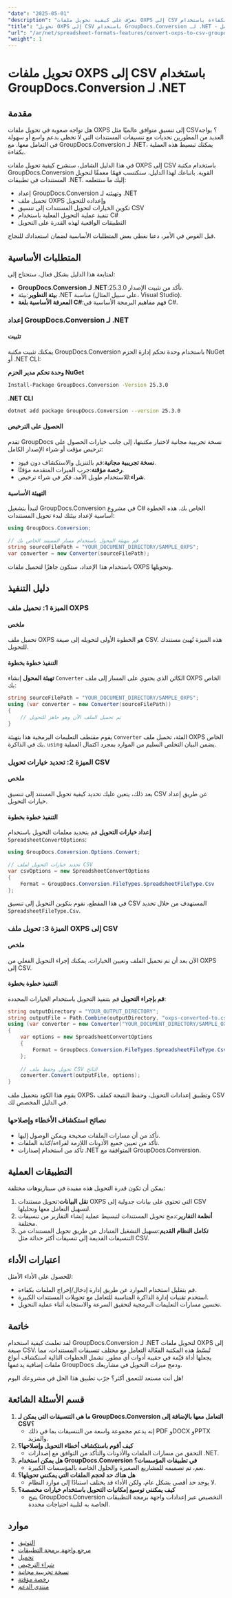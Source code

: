 ```yaml
---
"date": "2025-05-01"
"description": "تعرّف على كيفية تحويل ملفات OXPS إلى CSV بكفاءة باستخدام GroupDocs.Conversion لـ .NET. يغطي هذا الدليل خطوة بخطوة الإعداد وخيارات التحويل والتطبيقات العملية."
"title": "تحويل OXPS إلى CSV باستخدام GroupDocs.Conversion لـ .NET - دليل شامل"
"url": "/ar/net/spreadsheet-formats-features/convert-oxps-to-csv-groupdocs-conversion-net/"
"weight": 1
---
```


# تحويل ملفات OXPS إلى CSV باستخدام GroupDocs.Conversion لـ .NET

## مقدمة

هل تواجه صعوبة في تحويل ملفات OXPS إلى تنسيق متوافق عالميًا مثل CSV؟ يواجه العديد من المطورين تحديات مع تنسيقات المستندات التي لا تحظى بدعم واسع أو سهولة في التعامل معها. مع GroupDocs.Conversion لـ .NET، يمكنك تبسيط هذه العملية بكفاءة.

في هذا الدليل الشامل، سنشرح كيفية تحويل ملفات OXPS إلى CSV باستخدام مكتبة GroupDocs.Conversion القوية. باتباعك لهذا الدليل، ستكتسب فهمًا معمقًا لتحويل المستندات في تطبيقات .NET. إليك ما ستتعلمه:
- إعداد GroupDocs.Conversion وتهيئته لـ .NET
- تحميل ملف OXPS وإعداده للتحويل
- تكوين الخيارات لتحويل المستندات إلى تنسيق CSV
- تنفيذ عملية التحويل الفعلية باستخدام C#
- التطبيقات الواقعية لهذه القدرة على التحويل

قبل الغوص في الأمر، دعنا نغطي بعض المتطلبات الأساسية لضمان استعدادك للنجاح.

## المتطلبات الأساسية

لمتابعة هذا الدليل بشكل فعال، ستحتاج إلى:
- **GroupDocs.Conversion لـ .NET**:تأكد من تثبيت الإصدار 25.3.0.
- **بيئة التطوير**:بيئة .NET مناسبة (على سبيل المثال، Visual Studio).
- **المعرفة الأساسية بلغة C#**:فهم مفاهيم البرمجة الأساسية في C#.

### إعداد GroupDocs.Conversion لـ .NET

#### تثبيت

يمكنك تثبيت مكتبة GroupDocs.Conversion باستخدام وحدة تحكم إدارة الحزم NuGet أو .NET CLI:

**وحدة تحكم مدير الحزم NuGet**
```bash
Install-Package GroupDocs.Conversion -Version 25.3.0
```

**\.NET CLI**
```bash
dotnet add package GroupDocs.Conversion --version 25.3.0
```

#### الحصول على الترخيص

تقدم GroupDocs نسخة تجريبية مجانية لاختبار مكتبتها، إلى جانب خيارات الحصول على ترخيص مؤقت أو شراء الإصدار الكامل:
- **نسخة تجريبية مجانية**:قم بالتنزيل والاستكشاف دون قيود.
- **رخصة مؤقتة**:جرب الميزات المتقدمة مؤقتًا.
- **شراء**:للاستخدام طويل الأمد، فكر في شراء ترخيص.

#### التهيئة الأساسية

لنبدأ بتشغيل GroupDocs.Conversion في مشروع C# الخاص بك. هذه الخطوة أساسية لإعداد بيئتك لبدء تحويل المستندات:
```csharp
using GroupDocs.Conversion;

// قم بتهيئة المحول باستخدام مسار المستند الخاص بك
string sourceFilePath = "YOUR_DOCUMENT_DIRECTORY/SAMPLE_OXPS";
var converter = new Converter(sourceFilePath);
```
باستخدام هذا الإعداد، ستكون جاهزًا لتحميل ملفات OXPS وتحويلها.

## دليل التنفيذ

### الميزة 1: تحميل ملف OXPS

#### ملخص

تحميل ملف OXPS هو الخطوة الأولى لتحويله إلى صيغة CSV. هذه الميزة تُهيئ مستندك للتحويل.

#### التنفيذ خطوة بخطوة

**تهيئة المحول**
إنشاء `Converter` الكائن الذي يحتوي على المسار إلى ملف OXPS الخاص بك:
```csharp
string sourceFilePath = "YOUR_DOCUMENT_DIRECTORY/SAMPLE_OXPS";
using (var converter = new Converter(sourceFilePath))
{
    // تم تحميل الملف الآن وهو جاهز للتحويل
}
```
يقوم مقتطف التعليمات البرمجية هذا بتهيئة `Converter` الفئة، تحميل ملف OXPS الخاص بك في الذاكرة. `using` يضمن البيان التخلص السليم من الموارد بمجرد اكتمال العملية.

### الميزة 2: تحديد خيارات تحويل CSV

#### ملخص

بعد ذلك، يتعين عليك تحديد كيفية تحويل المستند إلى تنسيق CSV عن طريق إعداد خيارات التحويل.

#### التنفيذ خطوة بخطوة

**إعداد خيارات التحويل**
قم بتحديد معلمات التحويل باستخدام `SpreadsheetConvertOptions`:
```csharp
using GroupDocs.Conversion.Options.Convert;

// تحديد خيارات التحويل لملف CSV
var csvOptions = new SpreadsheetConvertOptions 
{
    Format = GroupDocs.Conversion.FileTypes.SpreadsheetFileType.Csv
};
```
في هذا المقطع، نقوم بتكوين التحويل إلى تنسيق CSV المستهدف من خلال تحديد `SpreadsheetFileType.Csv`.

### الميزة 3: تحويل ملف OXPS إلى CSV

#### ملخص

الآن بعد أن تم تحميل الملف وتعيين الخيارات، يمكنك إجراء التحويل الفعلي من OXPS إلى CSV.

#### التنفيذ خطوة بخطوة

**قم بإجراء التحويل**
قم بتنفيذ التحويل باستخدام الخيارات المحددة:
```csharp
string outputDirectory = "YOUR_OUTPUT_DIRECTORY";
string outputFile = Path.Combine(outputDirectory, "oxps-converted-to.csv");
using (var converter = new Converter("YOUR_DOCUMENT_DIRECTORY/SAMPLE_OXPS"))
{
    var options = new SpreadsheetConvertOptions 
    {
        Format = GroupDocs.Conversion.FileTypes.SpreadsheetFileType.Csv
    };
    
    // تحويل وحفظ ملف CSV الناتج
    converter.Convert(outputFile, options);
}
```
يقوم هذا الكود بتحميل ملف OXPS، وتطبيق إعدادات التحويل، وحفظ النتيجة كملف CSV في الدليل المخصص لك.

### نصائح استكشاف الأخطاء وإصلاحها

- تأكد من أن مسارات الملفات صحيحة ويمكن الوصول إليها.
- تأكد من تعيين جميع الأذونات اللازمة لقراءة/كتابة الملفات.
- تأكد من استخدام إصدارات .NET المتوافقة مع GroupDocs.Conversion.

## التطبيقات العملية

يمكن أن تكون قدرة التحويل هذه مفيدة في سيناريوهات مختلفة:
1. **نقل البيانات**:تحويل مستندات OXPS التي تحتوي على بيانات جدولية إلى CSV لتسهيل التعامل معها وتحليلها.
2. **أنظمة التقارير**:دمج تحويل المستندات لتبسيط عملية إنشاء التقارير من تنسيقات مختلفة.
3. **تكامل النظام القديم**:تسهيل التشغيل المتبادل عن طريق تحويل المستندات من التنسيقات القديمة إلى تنسيقات أكثر حداثة مثل CSV.

## اعتبارات الأداء

للحصول على الأداء الأمثل:
- قم بتقليل استخدام الموارد عن طريق إدارة إدخال/إخراج الملفات بكفاءة.
- استخدم تقنيات إدارة الذاكرة المناسبة للتعامل مع تحويلات المستندات الكبيرة.
- تحسين مسارات التعليمات البرمجية لتحقيق السرعة والاستجابة أثناء عملية التحويل.

## خاتمة

لقد تعلمتَ كيفية استخدام GroupDocs.Conversion لـ .NET لتحويل ملفات OXPS إلى صيغة CSV. تُبسّط هذه المكتبة الفعّالة التعامل مع مختلف تنسيقات المستندات، مما يجعلها أداة قيّمة في حقيبة أدوات أي مطور. تشمل الخطوات التالية استكشاف أنواع ملفات إضافية يدعمها GroupDocs ودمج ميزات التحويل في مشاريعك.

هل أنت مستعد للتعمق أكثر؟ جرّب تطبيق هذا الحل في مشروعك اليوم!

## قسم الأسئلة الشائعة

1. **ما هي التنسيقات التي يمكن لـ GroupDocs.Conversion التعامل معها بالإضافة إلى CSV؟**
   - إنه يدعم مجموعة واسعة من التنسيقات بما في ذلك PDF وDOCX وPPTX والمزيد.
2. **كيف أقوم باستكشاف أخطاء التحويل وإصلاحها؟**
   - التحقق من مسارات الملفات والأذونات والتأكد من التوافق مع إصدارات .NET.
3. **هل يمكن استخدام GroupDocs.Conversion في تطبيقات المؤسسات؟**
   - نعم، تم تصميمه للمشاريع الصغيرة والحلول الخاصة بالمؤسسات الكبيرة.
4. **هل هناك حد لحجم الملفات التي يمكنني تحويلها؟**
   - لا يوجد حد أقصى بشكل عام، ولكن الأداء قد يختلف استنادًا إلى موارد النظام.
5. **كيف يمكنني توسيع إمكانيات التحويل باستخدام خيارات مخصصة؟**
   - يتيح GroupDocs.Conversion التخصيص عبر إعدادات واجهة برمجة التطبيقات الخاصة به لتلبية احتياجات محددة.

## موارد
- [التوثيق](https://docs.groupdocs.com/conversion/net/)
- [مرجع واجهة برمجة التطبيقات](https://reference.groupdocs.com/conversion/net/)
- [تحميل](https://releases.groupdocs.com/conversion/net/)
- [شراء الترخيص](https://purchase.groupdocs.com/buy)
- [نسخة تجريبية مجانية](https://releases.groupdocs.com/conversion/net/)
- [رخصة مؤقتة](https://purchase.groupdocs.com/temporary-license/)
- [منتدى الدعم](https://forum.groupdocs.com/c/conversion/10)